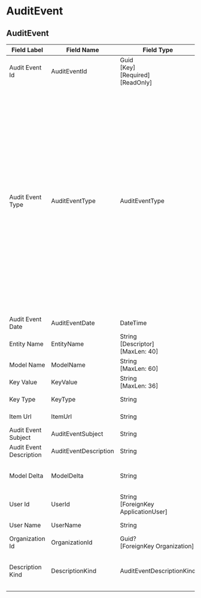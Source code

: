 # AuditEvent


## AuditEvent
| Field Label | Field Name | Field Type | Description |  
| ---- | ---- | ---- | ---- |  
| Audit Event Id | AuditEventId | Guid<br/>  [Key]<br/>  [Required]<br/>  [ReadOnly] |  |  
| Audit Event Type | AuditEventType | AuditEventType | Added/Updated/Deleted/Assigned/Retracted<br/>  Allowable Values: <br/>  <br/>  **RecordAdded**<br/>  **RecordUpdated**<br/>  **RecordDeleted**<br/>  **RecordArchived**<br/>  **RecordUnarchived**<br/>  **OwnershipAssigned**<br/>  **OwnershipUnassigned**<br/>  **OwnershipDelegated**<br/>  **WatcherAdded**<br/>  **WatcherRemoved**<br/>  **StatusUpdate**<br/>  **LoginRemoved**<br/>  **Opened**<br/>  **Closed**<br/>  **StatusUpdate**<br/>  **LoginRemoved**<br/>  **RelatedAccountLoginAdded**<br/>  **RelatedAccountLoginRemoved**<br/>  **RelationshipAdded**<br/>  **RelationshipModified**<br/>  **RelationshipRemoved**<br/>  **IsBillingContactAssigned**<br/>  **IsBillingContactUnassigned**<br/>  **IsPrimaryContactAssigned**<br/>  **IsPrimaryContactUnassigned**<br/>  **RecordActivated**<br/>  **RecordDeactivated** |  
| Audit Event Date | AuditEventDate | DateTime | Date and time the event took place |  
| Entity Name | EntityName | String<br/>  [Descriptor]<br/>  [MaxLen: 40] | Name of the entity the event applies to, eg Client or Portfolio |  
| Model Name | ModelName | String<br/>  [MaxLen: 60] | Model name if applicable, eg ClientEditModel. |  
| Key Value | KeyValue | String<br/>  [MaxLen: 36] | Primary key value as a string. Will contain at max a Guid to string = 36 chars. |  
| Key Type | KeyType | String | Property type of the key value, eg Int, Guid or String |  
| Item Url | ItemUrl | String | The URL to go an view the Record/Item this event refers to. |  
| Audit Event Subject | AuditEventSubject | String | A concise, one line summary of the audit event. |  
| Audit Event Description | AuditEventDescription | String | A description users will understand. |  
| Model Delta | ModelDelta | String | Json object containing differences between the old and new values of the CRUD model when the audit event is generated by a CRUD operation. |  
| User Id | UserId | String<br/>  [ForeignKey ApplicationUser] | The id of the user associated with this audit event record if applicable (often, the person who caused a status change). |  
| User Name | UserName | String | Full name of the user responsible for the audit event if applicable. |  
| Organization Id | OrganizationId | Guid?<br/>  [ForeignKey Organization] |  |  
| Description Kind | DescriptionKind | AuditEventDescriptionKind | <br/>  Allowable Values: <br/>  <br/>  **Expanded**<br/>  **Minimal** |  

